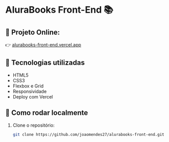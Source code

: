 # AluraBooks Front-End 📚

## 🔗 Projeto Online:

👉 [alurabooks-front-end.vercel.app](https://alurabooks-front-end.vercel.app/)

## 🚀 Tecnologias utilizadas

- HTML5
- CSS3
- Flexbox e Grid
- Responsividade
- Deploy com Vercel

## 📁 Como rodar localmente

1. Clone o repositório:
   ```bash
   git clone https://github.com/joaomendes27/alurabooks-front-end.git
